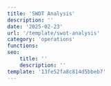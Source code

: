 ```yaml
---
title: 'SWOT Analysis'
description: ''
date: '2025-02-23'
url: '/template/swot-analysis'
category: 'operations'
functions:
seo:
    title: ''
    description: ''
template: '13fe52fa8c814d5bbeb7'
---
```

